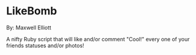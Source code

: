 LikeBomb
========
By: Maxwell Elliott

A nifty Ruby script that will like and/or comment "Cool!" every one of your friends statuses and/or photos!